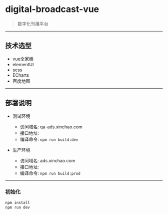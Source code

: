 # digital-broadcast-vue

> 数字化刊播平台

---

## 技术选型
  * vue全家桶
  * elementUI
  * scss
  * ECharts
  * 百度地图

---

## 部署说明

* 测试环境

  + 访问域名: qa-ads.xinchao.com
  + 接口地址: 
  + 编译命令: `npm run build:dev`

* 生产环境

  + 访问域名: ads.xinchao.com
  + 接口地址: 
  + 编译命令: `npm run build:prod`

---

### 初始化

``` bash
npm install
npm run dev
```